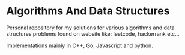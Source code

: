 # Algorithms And Data Structures
Personal repository for my solutions for various algorithms and data structures
problems found on website like: leetcode, hackerrank etc...

Implementations mainly in C++, Go, Javascript and python.

